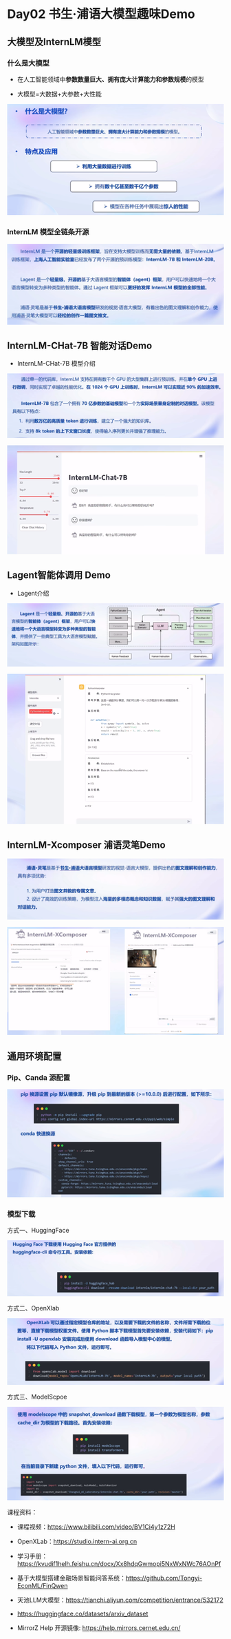 #  Day02 书生·浦语大模型趣味Demo

## 大模型及InternLM模型

### 什么是大模型

- 在人工智能领域中**参数数量巨大、拥有庞大计算能力和参数规模**的模型

- 大模型=大数据+大参数+大性能

![LLM](imgs/llm.png)

### InternLM 模型全链条开源

![image-20240123225027383](assets/Day02/image-20240123225027383.png)

##  InternLM-CHat-7B  智能对话Demo

- InternLM-CHat-7B  模型介绍

![Internlm-7B](imgs/internlm_chat_7b.png)

![image-20240123225101948](assets/Day02/image-20240123225101948.png)

## Lagent智能体调用 Demo

- Lagent介绍

![image-20240123225138149](assets/Day02/image-20240123225138149.png)

![image-20240123225638427](assets/Day02/image-20240123225638427.png)



## InternLM-Xcomposer 浦语灵笔Demo

![image-20240123225203953](assets/Day02/image-20240123225203953.png)

![image-20240123225227509](assets/Day02/image-20240123225227509.png)



## 通用环境配置

### Pip、Canda 源配置

![image-20240123225251637](assets/Day02/image-20240123225251637.png)

### 模型下载

方式一、HuggingFace

![image-20240123225343829](assets/Day02/image-20240123225343829.png)

方式二、OpenXlab

![image-20240123225820632](assets/Day02/image-20240123225820632.png)

方式三、ModelScpoe

![image-20240123225355653](assets/Day02/image-20240123225355653.png)





课程资料：

- 课程视频：https://www.bilibili.com/video/BV1Ci4y1z72H
- OpenXLab：https://studio.intern-ai.org.cn
- 学习手册：https://kvudif1helh.feishu.cn/docx/Xx8hdqGwmopi5NxWxNWc76AOnPf



- 基于大模型搭建金融场景智能问答系统：https://github.com/Tongyi-EconML/FinQwen
- 天池LLM大模型：https://tianchi.aliyun.com/competition/entrance/532172
- https://huggingface.co/datasets/arxiv_dataset
- MirrorZ Help 开源镜像: https://help.mirrors.cernet.edu.cn/